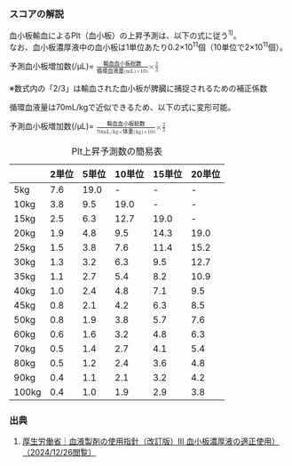 ### スコアの解説
 血小板輸血によるPlt（血小板）の上昇予測は、以下の式に従う<sup>1)</sup>。  
 なお、血小板濃厚液中の血小板は1単位あたり0.2×10<sup>11</sup>個（10単位で2×10<sup>11</sup>個）。

<div class="math-formula">
    予測血小板増加数(/μL)=
    <math>
        <mfrac>
            <mi>輸血血小板総数</mi>
            <mrow>
            <mi>循環血液量(mL)×10</mi><mi><sup>3</sup></mi>
            </mrow>
        </mfrac>
        <mi>×</mi>    
        <mfrac>
            <mi>2</mi>
            <mrow>
            <mi>3</mi>
            </mrow>
        </mfrac>
    </math>
</div>

※数式内の「2/3」は輸血された血小板が脾臓に捕捉されるための補正係数

循環血液量は70mL/kgで近似できるため、以下の式に変形可能。

<div class="math-formula">
    予測血小板増加数(/μL)=
    <math>
        <mfrac>
            <mi>輸血血小板総数</mi>
            <mrow>
            <mi>70mL/kg×</mi>
            <mi>体重(kg)×10</mi><mi><sup>3</sup></mi>
            </mrow>
        </mfrac>
        <mi>×</mi>
        <mfrac>
            <mi>2</mi>
            <mrow>
            <mi>3</mi>
            </mrow>
        </mfrac>
    </math>
</div>

<table>
  <caption>
    Plt上昇予測数の簡易表
  </caption>
  <thead>
    <tr>
      <th></th>
      <th>2単位</th>
      <th>5単位</th>
      <th>10単位</th>
      <th>15単位</th>
      <th>20単位</th>
    </tr>
  </thead>
  <tbody>
    <tr>
      <td>5kg</td>
      <td>7.6</td>
      <td>19.0</td>
      <td>-</td>
      <td>-</td>
      <td>-</td>
    </tr>
    <tr>
      <td>10kg</td>
      <td>3.8</td>
      <td>9.5</td>
      <td>19.0</td>
      <td>-</td>
      <td>-</td>
    </tr>
    <tr>
      <td>15kg</td>
      <td>2.5</td>
      <td>6.3</td>
      <td>12.7</td>
      <td>19.0</td>
      <td>-</td>
    </tr>
    <tr>
      <td>20kg</td>
      <td>1.9</td>
      <td>4.8</td>
      <td>9.5</td>
      <td>14.3</td>
      <td>19.0</td>
    </tr>
    <tr>
      <td>25kg</td>
      <td>1.5</td>
      <td>3.8</td>
      <td>7.6</td>
      <td>11.4</td>
      <td>15.2</td>
    </tr>
    <tr>
      <td>30kg</td>
      <td>1.3</td>
      <td>3.2</td>
      <td>6.3</td>
      <td>9.5</td>
      <td>12.7</td>
    </tr>
    <tr>
      <td>35kg</td>
      <td>1.1</td>
      <td>2.7</td>
      <td>5.4</td>
      <td>8.2</td>
      <td>10.9</td>
    </tr>
    <tr>
      <td>40kg</td>
      <td>1.0</td>
      <td>2.4</td>
      <td>4.8</td>
      <td>7.1</td>
      <td>9.5</td>
    </tr>
    <tr>
      <td>45kg</td>
      <td>0.8</td>
      <td>2.1</td>
      <td>4.2</td>
      <td>6.3</td>
      <td>8.5</td>
    </tr>
    <tr>
      <td>50kg</td>
      <td>0.8</td>
      <td>1.9</td>
      <td>3.8</td>
      <td>5.7</td>
      <td>7.6</td>
    </tr>
    <tr>
      <td>60kg</td>
      <td>0.6</td>
      <td>1.6</td>
      <td>3.2</td>
      <td>4.8</td>
      <td>6.3</td>
    </tr>
    <tr>
      <td>70kg</td>
      <td>0.5</td>
      <td>1.4</td>
      <td>2.7</td>
      <td>4.1</td>
      <td>5.4</td>
    </tr>
    <tr>
      <td>80kg</td>
      <td>0.5</td>
      <td>1.2</td>
      <td>2.4</td>
      <td>3.6</td>
      <td>4.8</td>
    </tr>
    <tr>
      <td>90kg</td>
      <td>0.4</td>
      <td>1.1</td>
      <td>2.1</td>
      <td>3.2</td>
      <td>4.2</td>
    </tr>
    <tr>
      <td>100kg</td>
      <td>0.4</td>
      <td>1.0</td>
      <td>1.9</td>
      <td>2.9</td>
      <td>3.8</td>
    </tr>
  </tbody>
</table>

### 出典
1. [厚生労働省｜血液製剤の使用指針（改訂版）Ⅲ 血小板濃厚液の適正使用）（2024/12/26閲覧）](https://www.jrc.or.jp/mr/blood_product/about/platelet/?utm_source=chatgpt.com)  